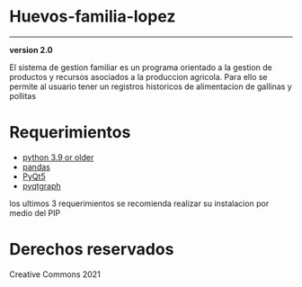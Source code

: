 # Huevos-familia-lopez
---

**version 2.0**

El sistema de gestion familiar es un programa orientado a la gestion de productos y recursos asociados a la produccion agricola. Para ello se permite al usuario tener un registros historicos de alimentacion de gallinas y pollitas


# Requerimientos 

- [python 3.9 or older](https://www.python.org/downloads/windows/)
- [pandas](https://pandas.pydata.org/pandas-docs/version/0.23.3/install.html)
- [PyQt5](https://pypi.org/project/PyQt5/)
- [pyqtgraph](http://www.pyqtgraph.org/) 

los ultimos 3 requerimientos se recomienda realizar su instalacion por medio del PIP 

# Derechos reservados 
Creative Commons 2021


